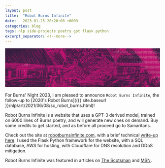 ```yaml
---
layout: post
title:  "Robot Burns Infinite"
date:   2023-01-25 20:20:08 +0000
categories: blog
tags: nlp side-projects poetry gpt flask python
excerpt_separator: <!--more-->
---
```


![](/assets/robot_burns/vinter_header.jpg)

For Burns' Night 2023, I am pleased to announce `Robot Burns Infinite`, the follow-up to [2020's Robot Burns](({{ site.baseurl }}/nlp/art/2021/06/08/sc_robot_burns.html)!

Robot Burns Infinite is a website that uses a GPT-3 derived model, trained on 6000 lines of Burns poetry, and will generate new ones on demand.  Buy some credits to get started, and as before all proceed go to Samaritans.

Check out the site at [robotburnsinfinite.com](https://robotburnsinfinite.com), with a brief technical [write-up here](https://robotburnsinfinite.com/technical_info).  I used the Flask Python framework for the website, with a SQL database, AWS for hosting, with Cloudflare for DNS resolution and DDoS mitigation.

Robot Burns Infinite was featured in articles on [The Scotsman](https://www.scotsman.com/heritage-and-retro/heritage/burns-night-robot-burns-and-the-verse-that-keeps-writing-beyond-the-bards-grave-3999868) and [MSN](https://www.msn.com/en-gb/news/other/burns-night-robot-burns-and-the-verse-that-keeps-writing-beyond-the-bards-grave/ar-AA16Ht2q?crc=true&cvid=5f78301443e6447188aad8eac8b2479e).
<!--more-->
